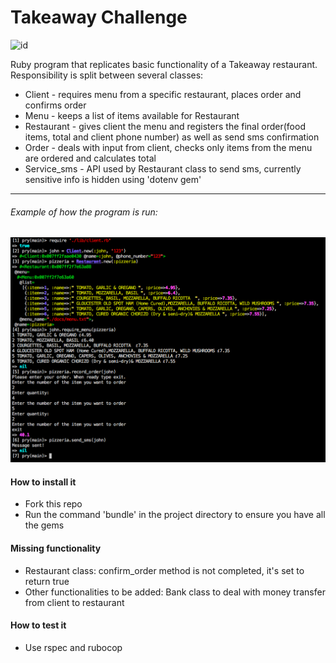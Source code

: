 Takeaway Challenge
==================

 
![id](http://i.imgur.com/i9ddqj9.png?1)


Ruby program that replicates basic functionality of a Takeaway restaurant. Responsibility is split between several classes:
 - Client - requires menu from a specific restaurant, places order and confirms order
 - Menu - keeps a list of items available for Restaurant
 - Restaurant - gives client the menu and registers the final order(food items, total and client phone number) as well as send sms confirmation
 - Order - deals with input from client, checks only items from the menu are ordered and calculates total
 - Service_sms - API used by Restaurant class to send sms, currently sensitive info is hidden using 'dotenv gem'

 ************************************************************
 ###### Example of how the program is run:

![ScreenShot](https://raw.githubusercontent.com/Corina/takeaway-challenge/master/docs/Screenshot.png)

#### How to install it
- Fork this repo
- Run the command 'bundle' in the project directory to ensure you have all the gems

#### Missing functionality
 - Restaurant class: confirm_order method is not completed, it's set to return true
 - Other functionalities to be added: Bank class to deal with money transfer from client to restaurant

#### How to test it
 - Use rspec and rubocop
